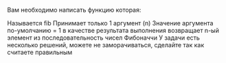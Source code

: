 Вам необходимо написать функцию которая:

Называется fib
Принимает только 1 аргумент (n)
Значение аргумента по-умолчанию = 1
в качестве результата выполнения возвращает n-ый элемент из последовательность чисел Фибоначчи
У задачи есть несколько решений, можете не заморачиваться, сделайте так как считаете правильным